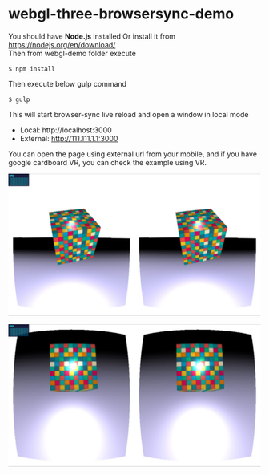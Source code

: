
# webgl-three-browsersync-demo

You should have **Node.js** installed
Or install it from https://nodejs.org/en/download/  
Then from webgl-demo folder execute  
```
$ npm install
```

Then execute below gulp command
```
$ gulp
```

This will start browser-sync live reload and open a window in local mode
  - Local: http://localhost:3000
  - External: http://111.111.1.1:3000

You can open the page using external url from your mobile, and if you have google cardboard VR, you can check the example using VR.  

![Alt text](/images/vr_img_1.jpg?raw=true "VR Image 1")

![Alt text](/images/vr_img_4.jpg?raw=true "VR Image 1")


